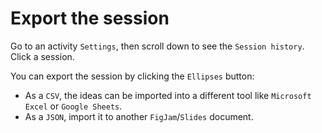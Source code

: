 # Export the session

Go to an activity `Settings`, then scroll down to see the `Session history`.  Click a session.

You can export the session by clicking the `Ellipses` button:

* As a `CSV`, the ideas can be imported into a different tool like `Microsoft Excel` or `Google Sheets`.
* As a `JSON`, import it to another `FigJam`/`Slides` document.
